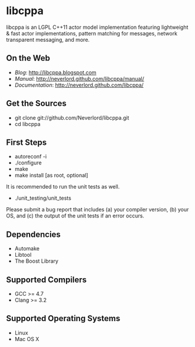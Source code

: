 libcppa
=======

libcppa is an LGPL C++11 actor model implementation featuring lightweight & fast
actor implementations, pattern matching for messages,
network transparent messaging, and more.


On the Web
----------

* *Blog*: http://libcppa.blogspot.com
* *Manual*: http://neverlord.github.com/libcppa/manual/
* *Documentation*: http://neverlord.github.com/libcppa/


Get the Sources
---------------

* git clone git://github.com/Neverlord/libcppa.git
* cd libcppa


First Steps
-----------

* autoreconf -i
* ./configure
* make
* make install [as root, optional]

It is recommended to run the unit tests as well.

* ./unit_testing/unit_tests

Please submit a bug report that includes (a) your compiler version, (b) your OS,
and (c) the output of the unit tests if an error occurs.


Dependencies
------------

* Automake
* Libtool
* The Boost Library


Supported Compilers
-------------------

* GCC >= 4.7
* Clang >= 3.2


Supported Operating Systems
---------------------------

* Linux
* Mac OS X
